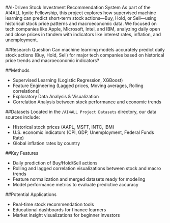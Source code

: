 #AI-Driven Stock Investment Recommendation System
As part of the AI4ALL Ignite Fellowship, this project explores how supervised machine learning can predict short-term stock actions—Buy, Hold, or Sell—using historical stock price patterns and macroeconomic data. We focused on tech companies like Apple, Microsoft, Intel, and IBM, analyzing daily open and close prices in tandem with indicators like interest rates, inflation, and unemployment.

##Research Question
Can machine learning models accurately predict daily stock actions (Buy, Hold, Sell) for major tech companies based on historical price trends and macroeconomic indicators?

##Methods

- Supervised Learning (Logistic Regression, XGBoost)
- Feature Engineering (Lagged prices, Moving averages, Rolling correlations)
- Exploratory Data Analysis & Visualization
- Correlation Analysis between stock performance and economic trends

##Datasets
Located in the `/AI4ALL Project Datasets` directory, our data sources include:

- Historical stock prices (AAPL, MSFT, INTC, IBM)
- U.S. economic indicators (CPI, GDP, Unemployment, Federal Funds Rate)
- Global inflation rates by country

##Key Features

- Daily prediction of Buy/Hold/Sell actions
- Rolling and lagged correlation visualizations between stock and macro trends
- Feature normalization and merged datasets ready for modeling
- Model performance metrics to evaluate predictive accuracy

##Potential Applications

- Real-time stock recommendation tools
- Educational dashboards for finance learners
- Market insight visualizations for beginner investors


